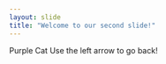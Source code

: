 ```yaml
---
layout: slide
title: "Welcome to our second slide!"
---
```

Purple Cat
Use the left arrow to go back!
